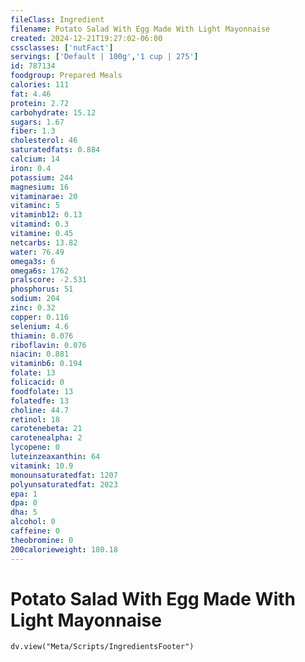```yaml
---
fileClass: Ingredient
filename: Potato Salad With Egg Made With Light Mayonnaise
created: 2024-12-21T19:27:02-06:00
cssclasses: ['nutFact']
servings: ['Default | 100g','1 cup | 275']
id: 787134
foodgroup: Prepared Meals
calories: 111
fat: 4.46
protein: 2.72
carbohydrate: 15.12
sugars: 1.67
fiber: 1.3
cholesterol: 46
saturatedfats: 0.884
calcium: 14
iron: 0.4
potassium: 244
magnesium: 16
vitaminarae: 20
vitaminc: 5
vitaminb12: 0.13
vitamind: 0.3
vitamine: 0.45
netcarbs: 13.82
water: 76.49
omega3s: 6
omega6s: 1762
pralscore: -2.531
phosphorus: 51
sodium: 204
zinc: 0.32
copper: 0.116
selenium: 4.6
thiamin: 0.076
riboflavin: 0.076
niacin: 0.881
vitaminb6: 0.194
folate: 13
folicacid: 0
foodfolate: 13
folatedfe: 13
choline: 44.7
retinol: 18
carotenebeta: 21
carotenealpha: 2
lycopene: 0
luteinzeaxanthin: 64
vitamink: 10.9
monounsaturatedfat: 1207
polyunsaturatedfat: 2023
epa: 1
dpa: 0
dha: 5
alcohol: 0
caffeine: 0
theobromine: 0
200calorieweight: 180.18
---
```


# Potato Salad With Egg Made With Light Mayonnaise

```dataviewjs
dv.view("Meta/Scripts/IngredientsFooter")
```